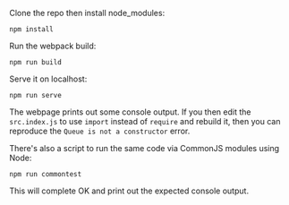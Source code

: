 Clone the repo then install node_modules:

```
npm install
```

Run the webpack build:

```
npm run build
```

Serve it on localhost:

```
npm run serve
```

The webpage prints out some console output. If you then edit the `src.index.js`
to use `import` instead of `require` and rebuild it, then you can reproduce the
`Queue is not a constructor` error.

There's also a script to run the same code via CommonJS modules using Node:

```
npm run commontest
```

This will complete OK and print out the expected console output.